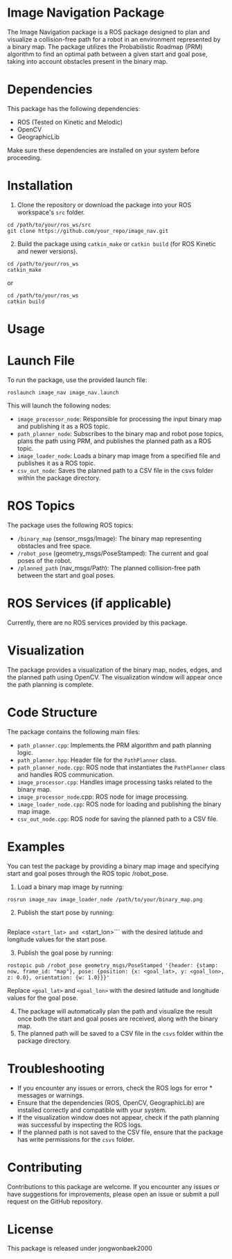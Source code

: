 # Image Navigation Package
The Image Navigation package is a ROS package designed to plan and visualize a collision-free path for a robot in an environment represented by a binary map. The package utilizes the Probabilistic Roadmap (PRM) algorithm to find an optimal path between a given start and goal pose, taking into account obstacles present in the binary map.

# Dependencies
This package has the following dependencies:

 * ROS (Tested on Kinetic and Melodic)
 * OpenCV
 * GeographicLib

Make sure these dependencies are installed on your system before proceeding.

# Installation
1. Clone the repository or download the package into your ROS workspace's ```src``` folder.
```
cd /path/to/your/ros_ws/src
git clone https://github.com/your_repo/image_nav.git
```
2. Build the package using ```catkin_make``` or ```catkin build``` (for ROS Kinetic and newer versions).
```
cd /path/to/your/ros_ws
catkin_make
```
or
```
cd /path/to/your/ros_ws
catkin build
```
# Usage
# Launch File
To run the package, use the provided launch file:
```
roslaunch image_nav image_nav.launch
```
This will launch the following nodes:

 * ```image_processor_node```: Responsible for processing the input binary map and publishing it as a ROS topic.
 * ```path_planner_node```: Subscribes to the binary map and robot pose topics, plans the path using PRM, and publishes the planned path as a ROS topic.
 * ```image_loader_node```: Loads a binary map image from a specified file and publishes it as a ROS topic.
 * ```csv_out_node```: Saves the planned path to a CSV file in the csvs folder within the package directory.

# ROS Topics
The package uses the following ROS topics:

 * ```/binary_map``` (sensor_msgs/Image): The binary map representing obstacles and free space.
 * ```/robot_pose``` (geometry_msgs/PoseStamped): The current and goal poses of the robot.
 * ```/planned_path``` (nav_msgs/Path): The planned collision-free path between the start and goal poses.

# ROS Services (if applicable)
Currently, there are no ROS services provided by this package.
# Visualization
The package provides a visualization of the binary map, nodes, edges, and the planned path using OpenCV. The visualization window will appear once the path planning is complete.
# Code Structure
The package contains the following main files:

* ```path_planner.cpp```: Implements the PRM algorithm and path planning logic.
* ```path_planner.hpp```: Header file for the ```PathPlanner``` class.
* ```path_planner_node.cpp```: ROS node that instantiates the ```PathPlanner``` class and handles ROS communication.
* ```image_processor.cpp```: Handles image processing tasks related to the binary map.
* ```image_processor_node```.cpp: ROS node for image processing.
* ```image_loader_node.cpp```: ROS node for loading and publishing the binary map image.
* ```csv_out_node.cpp```: ROS node for saving the planned path to a CSV file.

# Examples
You can test the package by providing a binary map image and specifying start and goal poses through the ROS topic /robot_pose.

1. Load a binary map image by running:

```
rosrun image_nav image_loader_node /path/to/your/binary_map.png
```
2. Publish the start pose by running:

```rostopic pub /robot_pose geometry_msgs/PoseStamped '{header: {stamp: now, frame_id: "map"}, pose: {position: {x: <start_lat>, y: <start_lon>, z: 0.0}, orientation: {w: 1.0}}}'
```
Replace ```<start_lat> and ```<start_lon>``` with the desired latitude and longitude values for the start pose.

3. Publish the goal pose by running:

```
rostopic pub /robot_pose geometry_msgs/PoseStamped '{header: {stamp: now, frame_id: "map"}, pose: {position: {x: <goal_lat>, y: <goal_lon>, z: 0.0}, orientation: {w: 1.0}}}'
```
Replace ```<goal_lat>``` and ```<goal_lon>``` with the desired latitude and longitude values for the goal pose.

4. The package will automatically plan the path and visualize the result once both the start and goal poses are received, along with the binary map.
5. The planned path will be saved to a CSV file in the ```csvs``` folder within the package directory.

# Troubleshooting
* If you encounter any issues or errors, check the ROS logs for error * messages or warnings.
* Ensure that the dependencies (ROS, OpenCV, GeographicLib) are installed correctly and compatible with your system.
* If the visualization window does not appear, check if the path planning was successful by inspecting the ROS logs.
* If the planned path is not saved to the CSV file, ensure that the package has write permissions for the ```csvs``` folder.

# Contributing
Contributions to this package are welcome. If you encounter any issues or have suggestions for improvements, please open an issue or submit a pull request on the GitHub repository.

# License
This package is released under jongwonbaek2000
